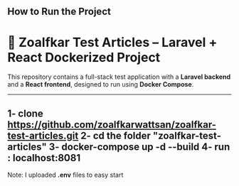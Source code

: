 
## How to Run the Project
# 📰 Zoalfkar Test Articles – Laravel + React Dockerized Project

This repository contains a full-stack test application with a **Laravel backend** and a **React frontend**, designed to run using **Docker Compose**.

---

1- clone https://github.com/zoalfkarwattsan/zoalfkar-test-articles.git
2- cd the folder "zoalfkar-test-articles"
3- docker-compose up -d --build
4- run : localhost:8081
---
Note: I uploaded **.env** files to easy start  
